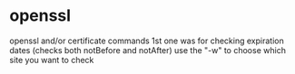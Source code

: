 # openssl
openssl and/or certificate commands
1st one was for checking expiration dates (checks both notBefore and notAfter)
use the "-w" to choose which site you want to check
